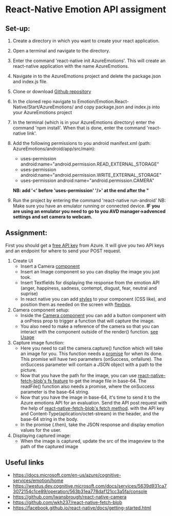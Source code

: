 # React-Native Emotion API assigment
## Set-up:
1. Create a directory in which you want to create your react application.
2. Open a terminal and navigate to the directory.
3. Enter the command 'react-native init AzureEmotions'. This will create an react-native application with the name AzureEmotions.
4. Navigate in to the AzureEmotions project and delete the package.json and index.js file.
5. Clone or download [Github repository](https://github.com/Xablu/techdays-hackathon)
6. In the cloned repo navigate to Emotion/Emotion.React-Native/Start/AzureEmotions/ and copy package.json and index.js into your AzureEmotions project
7. In the terminal (which is in your AzureEmotions directory) enter the command 'npm install'. When that is done, enter the command 'react-native link'.
8. Add the following permissions to you android manifest.xml (path: AzureEmotions/android/app/src/main):
    * uses-permission android:name="android.permission.READ_EXTERNAL_STORAGE"
    * uses-permission android:name="android.permission.WRITE_EXTERNAL_STORAGE"
    * uses-permission android:name="android.permission.CAMERA"
    
    **NB: add '<' before 'uses-permission' '/>' at the end after the "**
9. Run the project by entering the command 'react-native run-android' NB: Make sure you have an emulator running or connected device. **IF you are using an emulator you need to go to you AVD manager->advenced settings and set camera to webcam.**

## Assignment:
First you should get a [free API key](https://azure.microsoft.com/en-us/try/cognitive-services/) from Azure. It will give you two API keys and an endpoint for where to send your POST request. 

1. Create UI
    * Insert a Camera [component](https://github.com/lwansbrough/react-native-camera) 
    * Insert an Image component so you can display the image you just took.
    * Insert Textfields for displaying the response from the emotion API (anger, happiness, sadness, contempt, disgust, fear, neutral and suprise)
    * In react native you can add [styles](https://facebook.github.io/react-native/docs/stylesheet.html) to your component (CSS like), and position them as needed on the screen with [flexbox](http://facebook.github.io/react-native/releases/0.49/docs/flexbox.html#layout-with-flexbox).
2. Camera component setup:
    * Inside the [Camera component](https://github.com/lwansbrough/react-native-camera) you can add a button component with a onPress prop to trigger a function that will capture the image. 
    * You also need to make a reference of the camera so that you can interact with the component outside of the render() function. [see Usage](https://github.com/lwansbrough/react-native-camera)
3. Capture image function:
    * Here you need to call the camera.capture() function which will take an image for you. This function needs a [promise](https://developer.mozilla.org/en-US/docs/Web/JavaScript/Reference/Global_Objects/Promise/then) for when its done. This promise will have two parameters (onSuccess, onfailure). The onSuccess parameter will contain a JSON object with a path to the picture. 
    * Now that you have the path for the image, you can use [react-native-fetch-blob's fs feature](https://github.com/wkh237/react-native-fetch-blob#user-content-file-system) to get the image file in base-64. The readFile() function also needs a promise, where the onSuccess parameter is the base-64 string.
    * Now that you have the image in base-64, it's time to send it to the Azure emotions API for an evaluation. Send the API post request with the help of [react-native-fetch-blob's fetch method](https://github.com/wkh237/react-native-fetch-blob#user-content-regular-request). with the API key and Content-Type(aplication/octet-stream) in the header, and the base-64 string in the body. 
    * In the promise (.then), take the JSON response and display emotion values for the user.
4. Displaying captured image:
    * When the image is captured, update the src of the imageview to the path of the captured image


## Useful links

* https://docs.microsoft.com/en-us/azure/cognitive-services/emotion/home
* https://westus.dev.cognitive.microsoft.com/docs/services/5639d931ca73072154c1ce89/operation/563b31ea778daf121cc3a5fa/console
* https://github.com/lwansbrough/react-native-camera 
* https://github.com/wkh237/react-native-fetch-blob
* https://facebook.github.io/react-native/docs/getting-started.html
